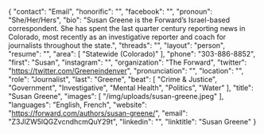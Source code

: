 {
  "contact": "Email",
  "honorific": "",
  "facebook": "",
  "pronoun": "She/Her/Hers",
  "bio": "Susan Greene is the Forward’s Israel-based correspondent. She has spent the last quarter century reporting news in Colorado, most recently as an investigative reporter and coach for journalists throughout the state.",
  "threads": "",
  "layout": "person",
  "resume": "",
  "area": [
    "Statewide (Colorado)"
  ],
  "phone": "303-886-8852",
  "first": "Susan",
  "instagram": "",
  "organization": "The Forward",
  "twitter": "https://twitter.com/Greeneindenver",
  "pronunciation": "",
  "location": "",
  "role": "Journalist",
  "last": "Greene",
  "beat": [
    "Crime & Justice",
    "Government",
    "Investigative",
    "Mental Health",
    "Politics",
    "Water"
  ],
  "title": "Susan Greene",
  "images": [
    "/img/uploads/susan-greene.jpeg"
  ],
  "languages": "English, French",
  "website": "https://forward.com/authors/susan-greene/",
  "email": "Z3JlZW5lQGZvcndhcmQuY29t",
  "linkedin": "",
  "linktitle": "Susan Greene"
}
